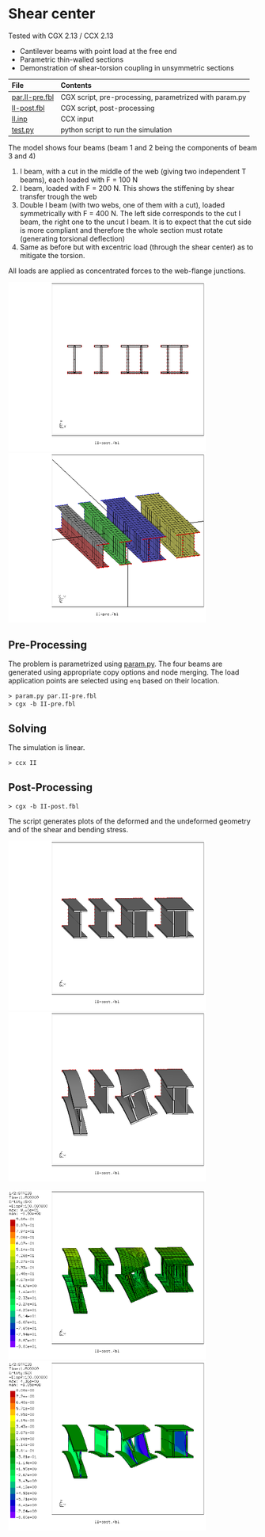 # Shear center
Tested with CGX 2.13 / CCX 2.13

+ Cantilever beams with point load at the free end
+ Parametric thin-walled sections
+ Demonstration of shear-torsion coupling in unsymmetric sections

File                                 | Contents    
 :-------------                      | :-------------
 [par.II-pre.fbl](par.II-pre.fbl)    | CGX script, pre-processing, parametrized with param.py
 [II-post.fbl](II-post.fbl)          | CGX script, post-processing
 [II.inp](II.inp)                    | CCX input
  [test.py](test.py)                 | python script to run the simulation  

The model shows four beams (beam 1 and 2 being the components of beam 3 and 4)

1. I beam, with a cut in the middle of the web (giving two independent T beams), each loaded with F = 100 N
2. I beam, loaded with F = 200 N. This shows the stiffening by shear transfer trough the web
3. Double I beam (with two webs, one of them with a cut), loaded symmetrically with F = 400 N. The left side corresponds
   to the cut I beam, the right one to the uncut I beam. It is to expect that the cut side is more compliant and therefore
   the whole section must rotate (generating torsional deflection)
4. Same as before but with excentric load (through the shear center) as to mitigate the torsion.

All loads are applied as concentrated forces to the web-flange junctions.

<img src="Refs/undefx.png" width="400"><img src="Refs/mesh.png" width="400">

## Pre-Processing

The problem is parametrized using [param.py](../../Scripts/param.py).
The four beams are generated using appropriate copy options and node merging.
The load application points are selected using `enq` based on their location.
```
> param.py par.II-pre.fbl
> cgx -b II-pre.fbl
```

## Solving
The simulation is linear.
```
> ccx II
```

## Post-Processing
```
> cgx -b II-post.fbl
```
The script generates plots of the deformed and the undeformed geometry and of
the shear and bending stress.

<img src="Refs/undef.png" width="400" title="Undeformed model"><img src="Refs/def.png"  width="400" title="Deformed model.">

<img src="Refs/Sxx.png" width="400" title="Bending stress"><img src="Refs/Sxz.png"  width="400" title="Shear stress in the webs.">

